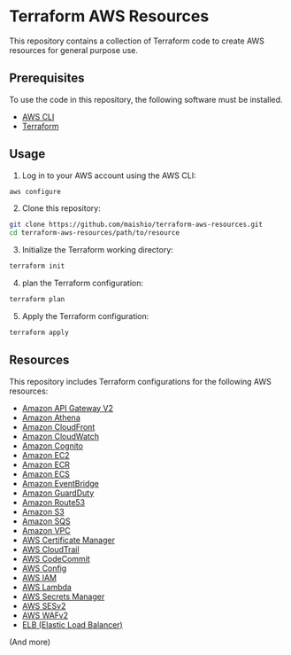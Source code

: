 # Terraform AWS Resources

This repository contains a collection of Terraform code to create AWS resources for general purpose use.

## Prerequisites

To use the code in this repository, the following software must be installed.

- [AWS CLI](https://aws.amazon.com/cli/)
- [Terraform](https://www.terraform.io/downloads.html)

## Usage

1. Log in to your AWS account using the AWS CLI:

```bash
aws configure
```

2. Clone this repository:

```bash
git clone https://github.com/maishio/terraform-aws-resources.git
cd terraform-aws-resources/path/to/resource
```

3. Initialize the Terraform working directory:

```bash
terraform init
```

4. plan the Terraform configuration:

```bash
terraform plan
```

5. Apply the Terraform configuration:

```bash
terraform apply
```

## Resources

This repository includes Terraform configurations for the following AWS resources:

- [Amazon API Gateway V2](./terraform/apigateway_v2)
- [Amazon Athena](./terraform/athena)
- [Amazon CloudFront](./terraform/cloudfront)
- [Amazon CloudWatch](./terraform/cloudwatch)
- [Amazon Cognito](./terraform/cognito)
- [Amazon EC2](./terraform/ec2)
- [Amazon ECR](./terraform/ecr)
- [Amazon ECS](./terraform/ecs)
- [Amazon EventBridge](./terraform/eventbridge)
- [Amazon GuardDuty](./terraform/guardduty)
- [Amazon Route53](./terraform/route53)
- [Amazon S3](./terraform/s3)
- [Amazon SQS](./terraform/sqs)
- [Amazon VPC](./terraform/vpc)
- [AWS Certificate Manager](./terraform/acm)
- [AWS CloudTrail](./terraform/cloudtrail)
- [AWS CodeCommit](./terraform/codecommit)
- [AWS Config](./terraform/config)
- [AWS IAM](./terraform/iam)
- [AWS Lambda](./terraform/lambda)
- [AWS Secrets Manager](./terraform/secretsmanager)
- [AWS SESv2](./terraform/ses_v2)
- [AWS WAFv2](./terraform/wafv2)
- [ELB (Elastic Load Balancer)](./terraform/elb)

(And more)
